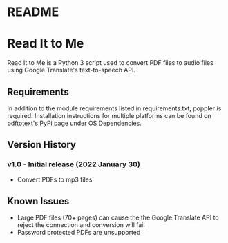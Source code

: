 # README #
# Read It to Me #

Read It to Me is a Python 3 script used to convert PDF files to audio files using Google Translate's text-to-speech API.

## Requirements ##
In addition to the module requirements listed in requirements.txt, poppler is required. Installation instructions for multiple platforms can be found on [pdftotext's PyPi page](https://pypi.org/project/pdftotext/) under OS Dependencies.

## Version History ##
### v1.0 - Initial release (2022 January 30) ###
* Convert PDFs to mp3 files

## Known Issues ##
* Large PDF files (70+ pages) can cause the the Google Translate API to reject the connection and conversion will fail
* Password protected PDFs are unsupported
